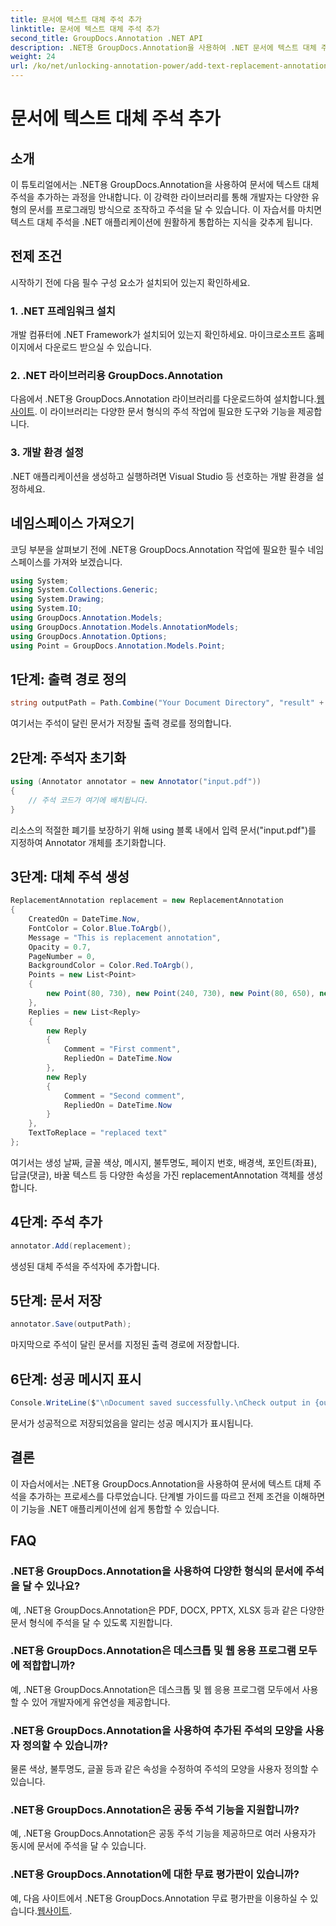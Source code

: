 ```yaml
---
title: 문서에 텍스트 대체 주석 추가
linktitle: 문서에 텍스트 대체 주석 추가
second_title: GroupDocs.Annotation .NET API
description: .NET용 GroupDocs.Annotation을 사용하여 .NET 문서에 텍스트 대체 주석을 손쉽게 추가하는 방법을 알아보세요. 문서 조작 능력을 강화하세요.
weight: 24
url: /ko/net/unlocking-annotation-power/add-text-replacement-annotation/
---
```


# 문서에 텍스트 대체 주석 추가

## 소개
이 튜토리얼에서는 .NET용 GroupDocs.Annotation을 사용하여 문서에 텍스트 대체 주석을 추가하는 과정을 안내합니다. 이 강력한 라이브러리를 통해 개발자는 다양한 유형의 문서를 프로그래밍 방식으로 조작하고 주석을 달 수 있습니다. 이 자습서를 마치면 텍스트 대체 주석을 .NET 애플리케이션에 원활하게 통합하는 지식을 갖추게 됩니다.
## 전제 조건
시작하기 전에 다음 필수 구성 요소가 설치되어 있는지 확인하세요.
### 1. .NET 프레임워크 설치
개발 컴퓨터에 .NET Framework가 설치되어 있는지 확인하세요. 마이크로소프트 홈페이지에서 다운로드 받으실 수 있습니다.
### 2. .NET 라이브러리용 GroupDocs.Annotation
 다음에서 .NET용 GroupDocs.Annotation 라이브러리를 다운로드하여 설치합니다.[웹사이트](https://releases.groupdocs.com/annotation/net/). 이 라이브러리는 다양한 문서 형식의 주석 작업에 필요한 도구와 기능을 제공합니다.
### 3. 개발 환경 설정
.NET 애플리케이션을 생성하고 실행하려면 Visual Studio 등 선호하는 개발 환경을 설정하세요.

## 네임스페이스 가져오기
코딩 부분을 살펴보기 전에 .NET용 GroupDocs.Annotation 작업에 필요한 필수 네임스페이스를 가져와 보겠습니다.
```csharp
using System;
using System.Collections.Generic;
using System.Drawing;
using System.IO;
using GroupDocs.Annotation.Models;
using GroupDocs.Annotation.Models.AnnotationModels;
using GroupDocs.Annotation.Options;
using Point = GroupDocs.Annotation.Models.Point;
```
## 1단계: 출력 경로 정의
```csharp
string outputPath = Path.Combine("Your Document Directory", "result" + Path.GetExtension("input.pdf"));
```
여기서는 주석이 달린 문서가 저장될 출력 경로를 정의합니다.
## 2단계: 주석자 초기화
```csharp
using (Annotator annotator = new Annotator("input.pdf"))
{
    // 주석 코드가 여기에 배치됩니다.
}
```
리소스의 적절한 폐기를 보장하기 위해 using 블록 내에서 입력 문서("input.pdf")를 지정하여 Annotator 개체를 초기화합니다.
## 3단계: 대체 주석 생성
```csharp
ReplacementAnnotation replacement = new ReplacementAnnotation
{
    CreatedOn = DateTime.Now,
    FontColor = Color.Blue.ToArgb(),
    Message = "This is replacement annotation",
    Opacity = 0.7,
    PageNumber = 0,
    BackgroundColor = Color.Red.ToArgb(),
    Points = new List<Point>
    {
        new Point(80, 730), new Point(240, 730), new Point(80, 650), new Point(240, 650)
    },
    Replies = new List<Reply>
    {
        new Reply
        {
            Comment = "First comment",
            RepliedOn = DateTime.Now
        },
        new Reply
        {
            Comment = "Second comment",
            RepliedOn = DateTime.Now
        }
    },
    TextToReplace = "replaced text"
};
```
여기서는 생성 날짜, 글꼴 색상, 메시지, 불투명도, 페이지 번호, 배경색, 포인트(좌표), 답글(댓글), 바꿀 텍스트 등 다양한 속성을 가진 replacementAnnotation 객체를 생성합니다.
## 4단계: 주석 추가
```csharp
annotator.Add(replacement);
```
생성된 대체 주석을 주석자에 추가합니다.
## 5단계: 문서 저장
```csharp
annotator.Save(outputPath);
```
마지막으로 주석이 달린 문서를 지정된 출력 경로에 저장합니다.
## 6단계: 성공 메시지 표시
```csharp
Console.WriteLine($"\nDocument saved successfully.\nCheck output in {outputPath}.");
```
문서가 성공적으로 저장되었음을 알리는 성공 메시지가 표시됩니다.

## 결론
이 자습서에서는 .NET용 GroupDocs.Annotation을 사용하여 문서에 텍스트 대체 주석을 추가하는 프로세스를 다루었습니다. 단계별 가이드를 따르고 전제 조건을 이해하면 이 기능을 .NET 애플리케이션에 쉽게 통합할 수 있습니다.
## FAQ
### .NET용 GroupDocs.Annotation을 사용하여 다양한 형식의 문서에 주석을 달 수 있나요?
예, .NET용 GroupDocs.Annotation은 PDF, DOCX, PPTX, XLSX 등과 같은 다양한 문서 형식에 주석을 달 수 있도록 지원합니다.
### .NET용 GroupDocs.Annotation은 데스크톱 및 웹 응용 프로그램 모두에 적합합니까?
예, .NET용 GroupDocs.Annotation은 데스크톱 및 웹 응용 프로그램 모두에서 사용할 수 있어 개발자에게 유연성을 제공합니다.
### .NET용 GroupDocs.Annotation을 사용하여 추가된 주석의 모양을 사용자 정의할 수 있습니까?
물론 색상, 불투명도, 글꼴 등과 같은 속성을 수정하여 주석의 모양을 사용자 정의할 수 있습니다.
### .NET용 GroupDocs.Annotation은 공동 주석 기능을 지원합니까?
예, .NET용 GroupDocs.Annotation은 공동 주석 기능을 제공하므로 여러 사용자가 동시에 문서에 주석을 달 수 있습니다.
### .NET용 GroupDocs.Annotation에 대한 무료 평가판이 있습니까?
예, 다음 사이트에서 .NET용 GroupDocs.Annotation 무료 평가판을 이용하실 수 있습니다.[웹사이트](https://releases.groupdocs.com/).